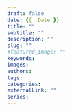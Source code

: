 ```yaml
--- 
draft: false
date: {{ .Date }}
title: ""
subtitle: ""
description: ""
slug: ""
#featured_image: ""
keywords:
images:
authors:
tags:
categories: 
externalLink: ""
series:
---
```

